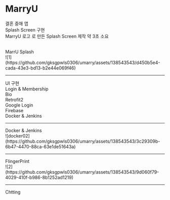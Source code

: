 # MarryU
결혼 중매 앱 <br>
Splash Screen 구현 <br>
MarryU 로고 로 만든 Splash Screen 제작 
약 3초 소요 
<br>
<br>
<div>MarrU Splash</div>
![1](https://github.com/gksgpwls0306/umarry/assets/138543543/d450b5e4-cada-43e3-bd13-b2e44e069f46)


<hr>
UI 구현 <br>
Login & Membership <br>
Bio <br>
Retrofit2 <br>
Google Login <br>
Firebase <br>
Docker & Jenkins


<hr>
Docker & Jenkins <br>
![docker02](https://github.com/gksgpwls0306/umarry/assets/138543543/3c29309b-6b47-4470-88ca-63e1de51643a)


<hr>
FlingerPrint <br>
![2](https://github.com/gksgpwls0306/umarry/assets/138543543/9d060f79-4029-410f-b986-8b1252ad1219)


<hr>
Chtting <br>

